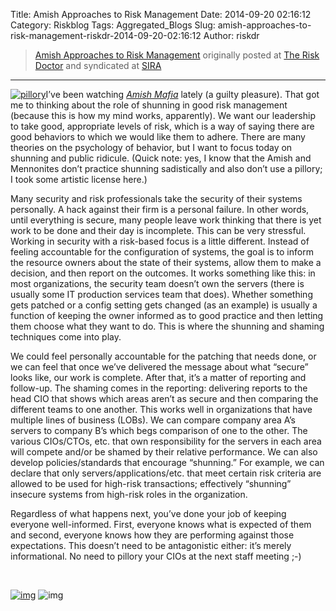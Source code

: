 Title: Amish Approaches to Risk Management
Date: 2014-09-20 02:16:12
Category: Riskblog
Tags: Aggregated_Blogs
Slug: amish-approaches-to-risk-management-riskdr-2014-09-20-02:16:12
Author: riskdr

>[Amish Approaches to Risk Management](http://riskdr.com/2014/09/19/amish-approaches-to-risk-management/) originally posted at [The Risk Doctor](http://riskdr.com) and syndicated at [SIRA](http://societyinforisk.org)
***
[![pillory](http://riskdr.files.wordpress.com/2014/09/pillory.jpg?w=538)](https://riskdr.files.wordpress.com/2014/09/pillory.jpg)I’ve been watching [*Amish Mafia*](http://en.wikipedia.org/wiki/Amish_Mafia) lately (a guilty pleasure). That got me to thinking about the role of shunning in good risk management (because this is how my mind works, apparently). We want our leadership to take good, appropriate levels of risk, which is a way of saying there are good behaviors to which we would like them to adhere. There are many theories on the psychology of behavior, but I want to focus today on shunning and public ridicule. (Quick note: yes, I know that the Amish and Mennonites don’t practice shunning sadistically and also don’t use a pillory; I took some artistic license here.)

Many security and risk professionals take the security of their systems personally. A hack against their firm is a personal failure. In other words, until everything is secure, many people leave work thinking that there is yet work to be done and their day is incomplete. This can be very stressful. Working in security with a risk-based focus is a little different. Instead of feeling accountable for the configuration of systems, the goal is to inform the resource owners about the state of their systems, allow them to make a decision, and then report on the outcomes. It works something like this: in most organizations, the security team doesn’t own the servers (there is usually some IT production services team that does). Whether something gets patched or a config setting gets changed (as an example) is usually a function of keeping the owner informed as to good practice and then letting them choose what they want to do. This is where the shunning and shaming techniques come into play.

We could feel personally accountable for the patching that needs done, or we can feel that once we’ve delivered the message about what “secure” looks like, our work is complete. After that, it’s a matter of reporting and follow-up. The shaming comes in the reporting: delivering reports to the head CIO that shows which areas aren’t as secure and then comparing the different teams to one another. This works well in organizations that have multiple lines of business (LOBs). We can compare company area A’s servers to company B’s which begs comparison of one to the other. The various CIOs/CTOs, etc. that own responsibility for the servers in each area will compete and/or be shamed by their relative performance. We can also develop policies/standards that encourage “shunning.” For example, we can declare that only servers/applications/etc. that meet certain risk criteria are allowed to be used for high-risk transactions; effectively “shunning” insecure systems from high-risk roles in the organization.

Regardless of what happens next, you’ve done your job of keeping everyone well-informed. First, everyone knows what is expected of them and second, everyone knows how they are performing against those expectations. This doesn’t need to be antagonistic either: it’s merely informational. No need to pillory your CIOs at the next staff meeting ;-)

 

[![img](/images/blank.png)](#) ![img](http://pixel.wp.com/b.gif?host=riskdr.com&blog=34767047&post=269&subd=riskdr&ref=&feed=1)


